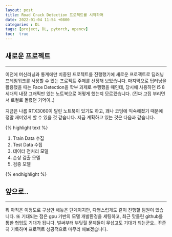 ```yaml
---
layout: post
title: Road Crack Detection 프로젝트를 시작하며
date: 2022-01-04 11:54 +0800
categories : DL
tags: [project, DL, pytorch, opencv]
toc:  true
---
```


## 새로운 프로젝트
---
이전에 머신러닝과 통계에만 치중된 프로젝트를 진행했기에 새로운 프로젝트로 딥러닝 프레임워크를 사용할 수 있는 프로젝트 주제를 선정해 보았습니다. 마지막으로 딥러닝을 활용했을 때는 Face Detection을 학부 과제로 수행했을 때인데, 당시에 사용하던 i5 8세대의 내장 그래픽만 있는 노트북으로 어떻게 했는지 모르겠습니다. (진짜 고집 부리면서 로컬로 돌렸던 기억이..)

지금은 나름 RTX3060이 달린 노트북이 있기도 하고, 꽤나 코딩에 익숙해졌기 때문에 정말 재미있게 할 수 있을 것 같습니다. 지금 계획하고 있는 것은 다음과 같습니다.

{% highlight text %}

1. Train Data 수집
2. Test Data 수집
3. 데이터 전처리 모델
3. 손상 검출 모델
4. 검증 모델

{% endhighlight %}

## 앞으로..
---
뭐 아직은 이정도로 구상만 해놓은 단계이지만, 다행스럽게도 같이 진행할 팀원이 있습니다. 또 기대되는 점은 gpu 기반의 모델 개발환경을 세팅하고, 최근 맛들린 github를 통한 협업도 기대가 됩니다. 벌써부터 부딪힐 문제들이 무섭고도 기대가 되는군요.. 꾸준히 기록하며 프로젝트 성공적으로 마무리 해보겠습니다.
